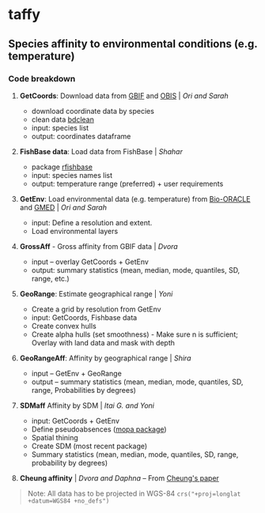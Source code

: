 # taffy
## Species affinity to environmental conditions (e.g. temperature)

### Code breakdown

1. **GetCoords**: Download data from [GBIF](https://www.gbif.org/) and [OBIS](https://obis.org/) | *Ori and Sarah*
   - download coordinate data by species
   - clean data [bdclean](https://bd-r.github.io/bdclean-guide/)
   - input: species list
   - output: coordinates dataframe
  
2. **FishBase data**: Load data from FishBase | *Shahar*
   - package [rfishbase](https://github.com/ropensci/rfishbase)
   - input: species names list
   - output: temperature range (preferred) + user requirements

3. **GetEnv**: Load environmental data (e.g. temperature) from [Bio-ORACLE](http://www.bio-oracle.org/code.php) and [GMED](http://gmed.auckland.ac.nz/) | *Ori and Sarah*
   - input: Define a resolution and extent.
   - Load environmental layers

4. **GrossAff** - Gross affinity from GBIF data | *Dvora*
   - input – overlay GetCoords + GetEnv
   - output: summary statistics (mean, median, mode, quantiles, SD, range, etc.)

5. **GeoRange**: Estimate geographical range | *Yoni*
   - Create a grid by resolution from GetEnv
   - input: GetCoords, Fishbase data
   - Create convex hulls
   - Create alpha hulls (set smoothness) - Make sure n is sufficient; Overlay with land data and mask with depth

6. **GeoRangeAff**: Affinity by geographical range | *Shira*
   - input – GetEnv + GeoRange
   - output – summary statistics (mean, median, mode, quantiles, SD, range, Probabilities by degrees)

7. **SDMaff** Affinity by SDM | *Itai G. and Yoni*
   - input: GetCoords + GetEnv
   - Define pseudoabsences ([mopa package](https://www.rdocumentation.org/packages/mopa/versions/1.0.1))
   - Spatial thining
   - Create SDM (most recent package)
   - Summary statistics (mean, median, mode, quantiles, SD, range, probability by degrees)

8. **Cheung affinity** | *Dvora and Daphna*
   – From [Cheung's paper](https://www.nature.com/articles/nature12156)


> Note: All data has to be projected in WGS-84 `crs("+proj=longlat +datum=WGS84 +no_defs")`
